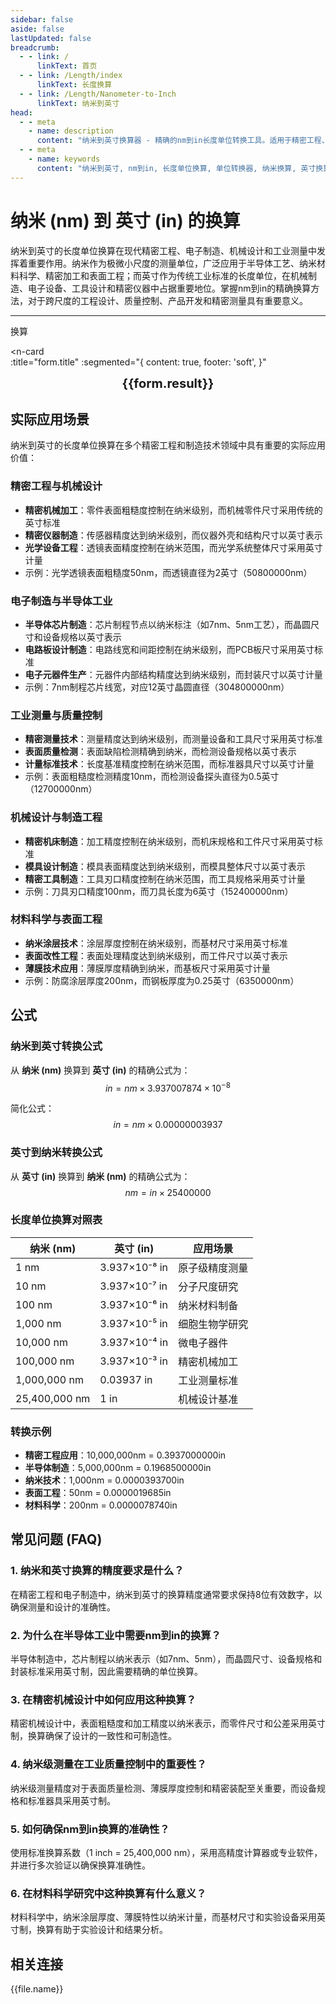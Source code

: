 ```yaml
---
sidebar: false
aside: false
lastUpdated: false
breadcrumb:
  - - link: /
      linkText: 首页
  - - link: /Length/index
      linkText: 长度换算
  - - link: /Length/Nanometer-to-Inch
      linkText: 纳米到英寸
head:
  - - meta
    - name: description
      content: "纳米到英寸换算器 - 精确的nm到in长度单位转换工具。适用于精密工程、电子制造、机械设计和工业测量的微观到宏观尺度换算。"
  - - meta
    - name: keywords
      content: "纳米到英寸, nm到in, 长度单位换算, 单位转换器, 纳米换算, 英寸换算, 精密工程, 电子制造, 机械设计, 工业测量, 精密测量, 长度转换, 单位换算表, 纳米英寸对照表"
---
```

# 纳米 (nm) 到 英寸 (in) 的换算

纳米到英寸的长度单位换算在现代精密工程、电子制造、机械设计和工业测量中发挥着重要作用。纳米作为极微小尺度的测量单位，广泛应用于半导体工艺、纳米材料科学、精密加工和表面工程；而英寸作为传统工业标准的长度单位，在机械制造、电子设备、工具设计和精密仪器中占据重要地位。掌握nm到in的精确换算方法，对于跨尺度的工程设计、质量控制、产品开发和精密测量具有重要意义。

---
<script setup>
import { onMounted, reactive, inject, ref } from 'vue'
import { NButton, NForm, NFormItem, NInput, NInputNumber, NSelect, NCard, useMessage,NGrid ,NGi } from 'naive-ui'
import { defineClientComponent } from 'vitepress'
import { Length } from '../files';
const seoKey = ['单位转换器','单位换算','长度单位转换器','长度单位转换','尺寸换算','长度单位换算','长度单位换算表','纳米英寸','纳米和英寸','纳米单位','一纳米等于多少英寸','纳米到英寸换算','nm in','纳米和英寸的换算单位','纳米英寸转换','in是什么单位','纳米和英寸','纳米换算','nm','英寸单位','长度换算公式','纳米转英寸','英寸换算','纳米计算器','英寸计算器','长度单位','纳米到英寸公式','英寸转换器','纳米英寸对照表','长度转换','单位换算表','纳米英寸换算器','英寸长度','纳米长度','长度计算','单位转换公式','纳米英寸计算','长度换算器','英寸单位换算','纳米单位换算','长度单位转换表','纳米英寸转换表']
const convert = inject('convert')

const form = reactive({
  number: null,
  result: '',
  title: '纳米 (nm) 到 英寸 (in) 的换算'
})

const convertHandler = () => {
  if (form.number !== null && !isNaN(form.number)) {
    const convertedValue = parseFloat(form.number) * 0.00000003937
    form.result = `${form.number}nm = ${convertedValue.toFixed(10)}in`
  } else {
    form.result = '请输入有效的数值。'
  }
}
</script>

<n-form size="large" :model="form">
  <n-form-item label="纳米 (nm)">
    <n-input-number v-model:value="form.number" placeholder="输入纳米" style="width: 100%" />
  </n-form-item>
  <n-form-item>
    <n-button type="info" @click="convertHandler" block>换算</n-button>
  </n-form-item>
</n-form>

<n-card  
  :title="form.title"
  :segmented="{
    content: true,
    footer: 'soft',
  }"
>
  <div  style="text-align:center;font-size:20px;">
    <strong>{{form.result}}</strong>
  </div>
    <template #footer>
    <div>
      <span v-for="item of seoKey">{{item}}，</span>
    </div>
  </template>
</n-card>

## 实际应用场景

纳米到英寸的长度单位换算在多个精密工程和制造技术领域中具有重要的实际应用价值：

### 精密工程与机械设计
- **精密机械加工**：零件表面粗糙度控制在纳米级别，而机械零件尺寸采用传统的英寸标准
- **精密仪器制造**：传感器精度达到纳米级别，而仪器外壳和结构尺寸以英寸表示
- **光学设备工程**：透镜表面精度控制在纳米范围，而光学系统整体尺寸采用英寸计量
- 示例：光学透镜表面粗糙度50nm，而透镜直径为2英寸（50800000nm）

### 电子制造与半导体工业
- **半导体芯片制造**：芯片制程节点以纳米标注（如7nm、5nm工艺），而晶圆尺寸和设备规格以英寸表示
- **电路板设计制造**：电路线宽和间距控制在纳米级别，而PCB板尺寸采用英寸标准
- **电子元器件生产**：元器件内部结构精度达到纳米级别，而封装尺寸以英寸计量
- 示例：7nm制程芯片线宽，对应12英寸晶圆直径（304800000nm）

### 工业测量与质量控制
- **精密测量技术**：测量精度达到纳米级别，而测量设备和工具尺寸采用英寸标准
- **表面质量检测**：表面缺陷检测精确到纳米，而检测设备规格以英寸表示
- **计量标准技术**：长度基准精度控制在纳米范围，而标准器具尺寸以英寸计量
- 示例：表面粗糙度检测精度10nm，而检测设备探头直径为0.5英寸（12700000nm）

### 机械设计与制造工程
- **精密机床制造**：加工精度控制在纳米级别，而机床规格和工件尺寸采用英寸标准
- **模具设计制造**：模具表面精度达到纳米级别，而模具整体尺寸以英寸表示
- **精密工具制造**：工具刃口精度控制在纳米范围，而工具规格采用英寸计量
- 示例：刀具刃口精度100nm，而刀具长度为6英寸（152400000nm）

### 材料科学与表面工程
- **纳米涂层技术**：涂层厚度控制在纳米级别，而基材尺寸采用英寸标准
- **表面改性工程**：表面处理精度达到纳米级别，而工件尺寸以英寸表示
- **薄膜技术应用**：薄膜厚度精确到纳米，而基板尺寸采用英寸计量
- 示例：防腐涂层厚度200nm，而钢板厚度为0.25英寸（6350000nm）

## 公式

### 纳米到英寸转换公式
从 **纳米 (nm)** 换算到 **英寸 (in)** 的精确公式为：
$$ in = nm \times 3.937007874 \times 10^{-8} $$

简化公式：
$$ in = nm \times 0.00000003937 $$

### 英寸到纳米转换公式
从 **英寸 (in)** 换算到 **纳米 (nm)** 的精确公式为：
$$ nm = in \times 25400000 $$

### 长度单位换算对照表

| 纳米 (nm) | 英寸 (in) | 应用场景 |
|-----------|-----------|----------|
| 1 nm | 3.937×10⁻⁸ in | 原子级精度测量 |
| 10 nm | 3.937×10⁻⁷ in | 分子尺度研究 |
| 100 nm | 3.937×10⁻⁶ in | 纳米材料制备 |
| 1,000 nm | 3.937×10⁻⁵ in | 细胞生物学研究 |
| 10,000 nm | 3.937×10⁻⁴ in | 微电子器件 |
| 100,000 nm | 3.937×10⁻³ in | 精密机械加工 |
| 1,000,000 nm | 0.03937 in | 工业测量标准 |
| 25,400,000 nm | 1 in | 机械设计基准 |

### 转换示例
- **精密工程应用**：10,000,000nm = 0.3937000000in
- **半导体制造**：5,000,000nm = 0.1968500000in
- **纳米技术**：1,000nm = 0.0000393700in
- **表面工程**：50nm = 0.0000019685in
- **材料科学**：200nm = 0.0000078740in

## 常见问题 (FAQ)

### 1. 纳米和英寸换算的精度要求是什么？
在精密工程和电子制造中，纳米到英寸的换算精度通常要求保持8位有效数字，以确保测量和设计的准确性。

### 2. 为什么在半导体工业中需要nm到in的换算？
半导体制造中，芯片制程以纳米表示（如7nm、5nm），而晶圆尺寸、设备规格和封装标准采用英寸制，因此需要精确的单位换算。

### 3. 在精密机械设计中如何应用这种换算？
精密机械设计中，表面粗糙度和加工精度以纳米表示，而零件尺寸和公差采用英寸制，换算确保了设计的一致性和可制造性。

### 4. 纳米级测量在工业质量控制中的重要性？
纳米级测量精度对于表面质量检测、薄膜厚度控制和精密装配至关重要，而设备规格和标准器具采用英寸制。

### 5. 如何确保nm到in换算的准确性？
使用标准换算系数（1 inch = 25,400,000 nm），采用高精度计算器或专业软件，并进行多次验证以确保换算准确性。

### 6. 在材料科学研究中这种换算有什么意义？
材料科学中，纳米涂层厚度、薄膜特性以纳米计量，而基材尺寸和实验设备采用英寸制，换算有助于实验设计和结果分析。

## 相关连接
<n-grid x-gap="12" :cols="2">
  <n-gi v-for="(file, index) in Length" :key="index">
    <n-button
      text
      tag="a"
      :href="file.path"
      type="info"
    >
      {{file.name}}
    </n-button>
  </n-gi>
</n-grid>